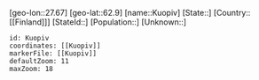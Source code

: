 ﻿---
location: [62.9,27.67]
mapzoom: [7,12] 
mapmarker: city 
type: City
tags:
- geo/City


SpocWebEntityId: 31697
isDeleted: false
confidential: public

---
[geo-lon::27.67]
[geo-lat::62.9]
[name::Kuopiv]
[State::]
[Country::[[Finland]]]
[StateId::]
[Population::]
[Unknown::]


```leaflet
id: Kuopiv
coordinates: [[Kuopiv]]
markerFile: [[Kuopiv]]
defaultZoom: 11 
maxZoom: 18
```
